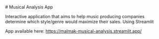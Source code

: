 # Musical Analysis App

Interactive application that aims to help music producing companies determine which style/genre would maximize their sales.
Using Streamlit

App available here:
https://malmak-musical-analysis.streamlit.app/